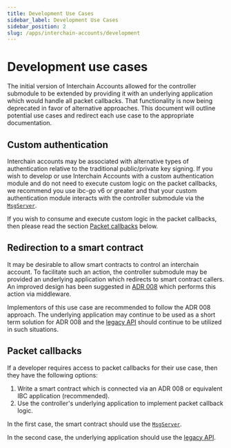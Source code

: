 ```yaml
---
title: Development Use Cases
sidebar_label: Development Use Cases
sidebar_position: 2
slug: /apps/interchain-accounts/development
---
```



# Development use cases

The initial version of Interchain Accounts allowed for the controller submodule to be extended by providing it with an underlying application which would handle all packet callbacks.
That functionality is now being deprecated in favor of alternative approaches. 
This document will outline potential use cases and redirect each use case to the appropriate documentation. 

## Custom authentication 

Interchain accounts may be associated with alternative types of authentication relative to the traditional public/private key signing. 
If you wish to develop or use Interchain Accounts with a custom authentication module and do not need to execute custom logic on the packet callbacks, we recommend you use ibc-go v6 or greater and that your custom authentication module interacts with the controller submodule via the [`MsgServer`](05-messages.md).

If you wish to consume and execute custom logic in the packet callbacks, then please read the section [Packet callbacks](#packet-callbacks) below.

## Redirection to a smart contract

It may be desirable to allow smart contracts to control an interchain account.
To facilitate such an action, the controller submodule may be provided an underlying application which redirects to smart contract callers. 
An improved design has been suggested in [ADR 008](https://github.com/cosmos/ibc-go/pull/1976) which performs this action via middleware. 

Implementors of this use case are recommended to follow the ADR 008 approach.
The underlying application may continue to be used as a short term solution for ADR 008 and the [legacy API](03-auth-modules.md#registerinterchainaccount) should continue to be utilized in such situations. 

## Packet callbacks

If a developer requires access to packet callbacks for their use case, then they have the following options:

1. Write a smart contract which is connected via an ADR 008 or equivalent IBC application (recommended).
2. Use the controller's underlying application to implement packet callback logic.

In the first case, the smart contract should use the [`MsgServer`](05-messages.md).

In the second case, the underlying application should use the [legacy API](10-legacy/03-keeper-api.md).
